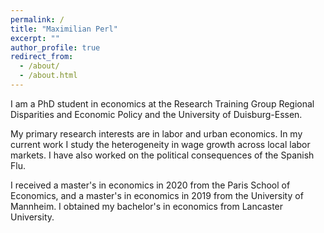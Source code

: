 ```yaml
---
permalink: /
title: "Maximilian Perl"
excerpt: ""
author_profile: true
redirect_from: 
  - /about/
  - /about.html
---
```


I am a PhD student in economics at the Research Training Group Regional Disparities and Economic Policy and the University of Duisburg-Essen. 

My primary research interests are in labor and urban economics. In my current work I study the heterogeneity in wage growth across local labor markets. I have also worked on the political consequences of the Spanish Flu.

I received a master's in economics in 2020 from the Paris School of Economics, and a master's in economics in 2019 from the University of Mannheim. I obtained my bachelor's in economics from Lancaster University. 
